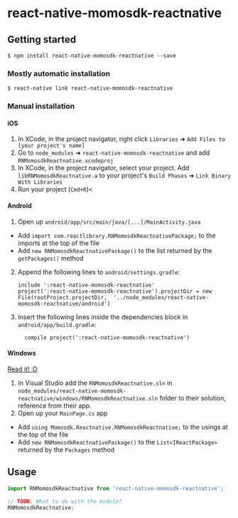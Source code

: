 
# react-native-momosdk-reactnative

## Getting started

`$ npm install react-native-momosdk-reactnative --save`

### Mostly automatic installation

`$ react-native link react-native-momosdk-reactnative`

### Manual installation


#### iOS

1. In XCode, in the project navigator, right click `Libraries` ➜ `Add Files to [your project's name]`
2. Go to `node_modules` ➜ `react-native-momosdk-reactnative` and add `RNMomosdkReactnative.xcodeproj`
3. In XCode, in the project navigator, select your project. Add `libRNMomosdkReactnative.a` to your project's `Build Phases` ➜ `Link Binary With Libraries`
4. Run your project (`Cmd+R`)<

#### Android

1. Open up `android/app/src/main/java/[...]/MainActivity.java`
  - Add `import com.reactlibrary.RNMomosdkReactnativePackage;` to the imports at the top of the file
  - Add `new RNMomosdkReactnativePackage()` to the list returned by the `getPackages()` method
2. Append the following lines to `android/settings.gradle`:
  	```
  	include ':react-native-momosdk-reactnative'
  	project(':react-native-momosdk-reactnative').projectDir = new File(rootProject.projectDir, 	'../node_modules/react-native-momosdk-reactnative/android')
  	```
3. Insert the following lines inside the dependencies block in `android/app/build.gradle`:
  	```
      compile project(':react-native-momosdk-reactnative')
  	```

#### Windows
[Read it! :D](https://github.com/ReactWindows/react-native)

1. In Visual Studio add the `RNMomosdkReactnative.sln` in `node_modules/react-native-momosdk-reactnative/windows/RNMomosdkReactnative.sln` folder to their solution, reference from their app.
2. Open up your `MainPage.cs` app
  - Add `using Momosdk.Reactnative.RNMomosdkReactnative;` to the usings at the top of the file
  - Add `new RNMomosdkReactnativePackage()` to the `List<IReactPackage>` returned by the `Packages` method


## Usage
```javascript
import RNMomosdkReactnative from 'react-native-momosdk-reactnative';

// TODO: What to do with the module?
RNMomosdkReactnative;
```
  